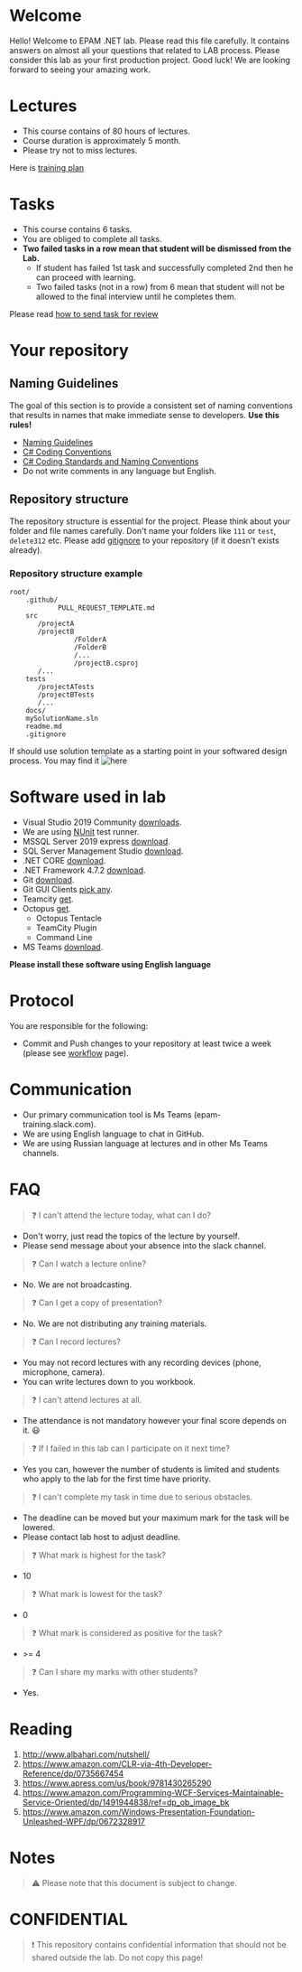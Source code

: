 # Welcome 

Hello! Welcome to EPAM .NET lab. Please read this file carefully. It contains answers on almost all your questions that related to LAB process. 
Please consider this lab as your first production project. Good luck! We are looking forward to seeing your amazing work.

# Lectures
- This course contains of 80 hours of lectures.
- Course duration is approximately 5 month.
- Please try not to miss lectures.

Here is [training plan](docs/training_plan.md)

# Tasks
- This course contains 6 tasks.
- You are obliged to complete all tasks. 
- **Two failed tasks in a row mean that student will be dismissed from the Lab.**
    - If student has failed 1st task and successfully completed 2nd then he can proceed with learning.
    - Two failed tasks (not in a row) from 6 mean that student will not be allowed to the final interview until he completes them.

Please read [how to send task for review](docs/workflow.md)

# Your repository 

## Naming Guidelines

The goal of this section is to provide a consistent set of naming conventions that results in names that make immediate sense to developers. **Use this rules!**
- [Naming Guidelines](https://msdn.microsoft.com/en-us/library/ms229002(v=vs.110).aspx)
- [C# Coding Conventions](https://docs.microsoft.com/en-us/dotnet/csharp/programming-guide/inside-a-program/coding-conventions)
- [C# Coding Standards and Naming Conventions](https://www.dofactory.com/reference/csharp-coding-standards)
- Do not write comments in any language but English.

## Repository structure
The repository structure is essential for the project. Please think about your folder and file names carefully. Don't name your folders like `111` or `test`, `delete312` etc.
Please add [gitignore](https://github.com/github/gitignore/blob/master/VisualStudio.gitignore) to your repository (if it doesn't exists already).

### Repository structure example
```
root/
    .github/
            PULL_REQUEST_TEMPLATE.md
    src
       /projectA
       /projectB
                /FolderA
                /FolderB
                /...
                /projectB.csproj
       /...
    tests
       /projectATests
       /projectBTests
       /... 
    docs/
    mySolutionName.sln 
    readme.md
    .gitignore
```
If should use solution template as a starting point in your softwared design process. You may find it ![here](https://github.com/Taturevich/.net-lab-process.students/tree/master/solution_template)

# Software used in lab
* Visual Studio 2019 Community [downloads](https://visualstudio.microsoft.com/downloads/).
* We are using [NUnit](https://nunit.org/) test runner.
* MSSQL Server 2019 express [download](https://go.microsoft.com/fwlink/?linkid=866662).
* SQL Server Management Studio [download](https://aka.ms/ssmsfullsetup).
* .NET CORE [download](https://www.microsoft.com/net/download).
* .NET Framework 4.7.2 [download](https://www.microsoft.com/net/download/dotnet-framework-runtime).
* Git [download](https://git-scm.com/download/win).
* Git GUI Clients [pick any](https://git-scm.com/downloads/guis).
* Teamcity [get](https://www.jetbrains.com/teamcity/).
* Octopus [get](https://octopus.com/downloads).
    * Octopus Tentacle
    * TeamCity Plugin
    * Command Line
* MS Teams [download](https://www.microsoft.com/en-in/microsoft-365/microsoft-teams/download-app).

**Please install these software using English language**

# Protocol
You are responsible for the following:
- Commit and Push changes to your repository at least twice a week (please see [workflow](docs/workflow.md) page).

# Communication
- Our primary communication tool is Ms Teams (epam-training.slack.com). 
- We are using English language to chat in GitHub.
- We are using Russian language at lectures and in other Ms Teams channels.

# FAQ
> :question: I can't attend the lecture today, what can I do?
- Don't worry, just read the topics of the lecture by yourself.
- Please send message about your absence into the slack channel.

> :question: Can I watch a lecture online?
- No. We are not broadcasting.

> :question: Can I get a copy of presentation?
- No. We are not distributing any training materials.

> :question: Can I record lectures?
- You may not record lectures with any recording devices (phone, microphone, camera).
- You can write lectures down to you workbook. 

> :question: I can't attend lectures at all.
- The attendance is not mandatory however your final score depends on it. :smiley:

> :question: If I failed in this lab can I participate on it next time?
- Yes you can, however the number of students is limited and students who apply to the lab for the first time have priority.

> :question: I can't complete my task in time due to serious obstacles.
- The deadline can be moved but your maximum mark for the task will be lowered.
- Please contact lab host to adjust deadline. 

> :question: What mark is highest for the task?
- 10

> :question: What mark is lowest for the task?
- 0

> :question: What mark is considered as positive for the task?
- \>= 4

> :question: Can I share my marks with other students?
- Yes.

# Reading

1. http://www.albahari.com/nutshell/
2. https://www.amazon.com/CLR-via-4th-Developer-Reference/dp/0735667454
3. https://www.apress.com/us/book/9781430265290
4. https://www.amazon.com/Programming-WCF-Services-Maintainable-Service-Oriented/dp/1491944838/ref=dp_ob_image_bk
5. https://www.amazon.com/Windows-Presentation-Foundation-Unleashed-WPF/dp/0672328917


# Notes
> :warning:  Please note that this document is subject to change.

# CONFIDENTIAL 
> :exclamation:
This repository contains confidential information that should not be shared outside the lab. Do not copy this page!



